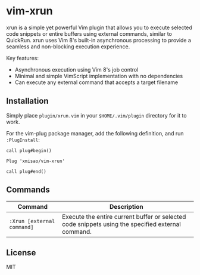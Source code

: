 # vim-xrun

xrun is a simple yet powerful Vim plugin that allows you to execute selected code snippets or entire buffers using external commands, similar to QuickRun.
xrun uses Vim 8's built-in asynchronous processing to provide a seamless and non-blocking execution experience.

Key features:
- Asynchronous execution using Vim 8's job control
- Minimal and simple VimScript implementation with no dependencies
- Can execute any external command that accepts a target filename

## Installation

Simply place `plugin/xrun.vim` in your `$HOME/.vim/plugin` directory for it to work.

For the vim-plug package manager, add the following definition, and run `:PlugInstall`:

```vim
call plug#begin()

Plug 'xmisao/vim-xrun'

call plug#end()
```

## Commands

| Command | Description |
|---------|-------------|
| `:Xrun [external command]` | Execute the entire current buffer or selected code snippets using the specified external command. |

## License

MIT
